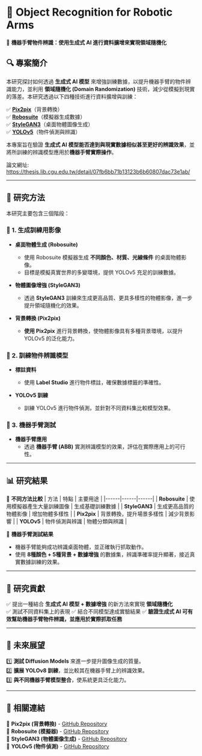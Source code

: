 # **📌 Object Recognition for Robotic Arms**
🚀 **機器手臂物件辨識：使用生成式 AI 進行資料擴增來實現領域隨機化**

## **🔍 專案簡介**
本研究探討如何透過 **生成式 AI 模型** 來增強訓練數據，以提升機器手臂的物件辨識能力，並利用 **領域隨機化 (Domain Randomization)** 技術，減少從模擬到現實的落差。本研究透過以下四種技術進行資料擴增與訓練：

✅ **[Pix2pix](https://github.com/pincheng0523/robotic-arm-object-recognition/tree/main/PIx2pix)**（背景轉換）  
✅ **[Robosuite](https://github.com/pincheng0523/robotic-arm-object-recognition/tree/main/Robosuite)**（模擬器生成數據）  
✅ **[StyleGAN3](https://github.com/pincheng0523/robotic-arm-object-recognition/tree/main/Stylegan3)**（桌面物體圖像生成）  
✅ **[YOLOv5](#yoloV5)**（物件偵測與辨識）  

本專案旨在驗證 **生成式 AI 模型能否達到與現實數據相似甚至更好的辨識效果**，並將所訓練的辨識模型應用於**機器手臂實際操作**。

論文網址:
https://thesis.lib.cgu.edu.tw/detail/07fb6bb71b13123b6b60807dac73e1ab/

---

## **📂 研究方法**
本研究主要包含三個階段：

### **📌 1. 生成訓練用影像**
- **桌面物體生成 (Robosuite)**
  - 使用 Robosuite 模擬器生成 **不同顏色、材質、光線條件** 的桌面物體影像。
  - 目標是模擬真實世界的多變環境，提供 YOLOv5 充足的訓練數據。

- **物體圖像增強 (StyleGAN3)**
  - 透過 **StyleGAN3** 訓練來生成更高品質、更具多樣性的物體影像，進一步提升領域隨機化的效果。

- **背景轉換 (Pix2pix)**
  - **使用 Pix2pix** 進行背景轉換，使物體影像具有多種背景環境，以提升 YOLOv5 的泛化能力。

### **📌 2. 訓練物件辨識模型**
- **標註資料**
  - 使用 **Label Studio** 進行物件標註，確保數據標籤的準確性。

- **YOLOv5 訓練**
  - 訓練 YOLOv5 進行物件偵測，並針對不同資料集比較模型效果。

### **📌 3. 機器手臂測試**
- **機器手臂應用**
  - 透過 **機器手臂 (ABB)** 實測辨識模型的效果，評估在實際應用上的可行性。

---

## **📊 研究結果**
📌 **不同方法比較**
| 方法 | 特點 | 主要用途 |
|------|------|------|
| **Robosuite** | 使用模擬器產生大量訓練圖像 | 生成基礎訓練數據 |
| **StyleGAN3** | 生成更高品質的物體影像 | 增加物體多樣性 |
| **Pix2pix** | 背景轉換，提升場景多樣性 | 減少背景影響 |
| **YOLOv5** | 物件偵測與辨識 | 物體分類與辨識 |

📌 **機器手臂測試結果**
- 機器手臂能夠成功辨識桌面物體，並正確執行抓取動作。
- 使用 **8種顏色 + 5種背景 + 數據增強** 的數據集，辨識準確率提升顯著，接近真實數據訓練的效果。

---

## **📌 研究貢獻**
✅ 提出一種結合 **生成式 AI 模型 + 數據增強** 的新方法來實現 **領域隨機化**  
✅ 測試不同資料集上的表現
✅ 結合不同模型達成實驗結果
✅ **驗證生成式 AI 可有效幫助機器手臂物件辨識，並應用於實際抓取任務**  

---

## **📌 未來展望**
1️⃣ **測試 Diffusion Models** 來進一步提升圖像生成的質量。  
2️⃣ **擴展 YOLOv8 訓練**，並比較其在機器手臂上的辨識效果。  
3️⃣ **與不同機器手臂模型整合**，使系統更具泛化能力。  

---

## **📌 相關連結**
🔗 **Pix2pix (背景轉換)** - [GitHub Repository](https://github.com/phillipi/pix2pix)  
🔗 **Robosuite (模擬器)** - [GitHub Repository](https://github.com/ARISE-Initiative/robosuite)  
🔗 **StyleGAN3 (物體圖像生成)** - [GitHub Repository](https://github.com/NVlabs/stylegan3)  
🔗 **YOLOv5 (物件偵測)** - [GitHub Repository](https://github.com/ultralytics/yolov5)  
